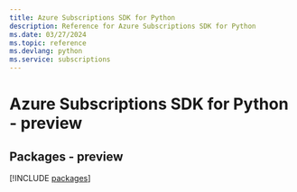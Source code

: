 ```yaml
---
title: Azure Subscriptions SDK for Python
description: Reference for Azure Subscriptions SDK for Python
ms.date: 03/27/2024
ms.topic: reference
ms.devlang: python
ms.service: subscriptions
---
```

# Azure Subscriptions SDK for Python - preview
## Packages - preview
[!INCLUDE [packages](subscriptions-index.md)]